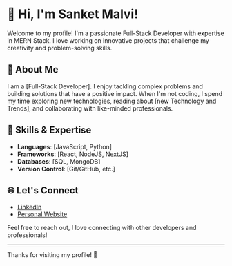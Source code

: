 # 👋 Hi, I'm Sanket Malvi!

Welcome to my profile! I'm a passionate Full-Stack Developer with expertise in MERN Stack. I love working on innovative projects that challenge my creativity and problem-solving skills.

## 🚀 About Me

I am a [Full-Stack Developer]. I enjoy tackling complex problems and building solutions that have a positive impact. When I'm not coding, I spend my time exploring new technologies, reading about [new Technology and Trends], and collaborating with like-minded professionals.


## 💼 Skills & Expertise

- **Languages**: [JavaScript, Python]
- **Frameworks**: [React, NodeJS, NextJS]
- **Databases**: [SQL, MongoDB]
- **Version Control**: [Git/GitHub, etc.]


## 🌐 Let's Connect

- [LinkedIn](https://www.linkedin.com/in/sanket-malvi/)
- [Personal Website]([link-to-website](https://porfolio-website-delta.vercel.app/))

Feel free to reach out, I love connecting with other developers and professionals!

---

Thanks for visiting my profile! 👋
